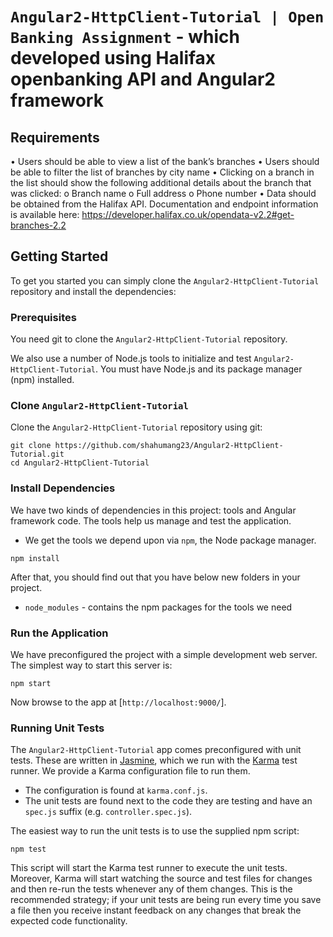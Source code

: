 # `Angular2-HttpClient-Tutorial ​| Open Banking ​Assignment` - which developed using Halifax openbanking API and Angular2 framework

## Requirements

• Users should be able to view a list of the bank’s branches
• Users should be able to filter the list of branches by city name
• Clicking on a branch in the list should show the following additional details about the branch that was clicked:
  o Branch name
  o Full address
  o Phone number
• Data should be obtained from the Halifax API. Documentation and endpoint information is available here: https://developer.halifax.co.uk/opendata-v2.2#get-branches-2.2

## Getting Started

To get you started you can simply clone the `Angular2-HttpClient-Tutorial` repository and install the dependencies:

### Prerequisites

You need git to clone the `Angular2-HttpClient-Tutorial` repository.

We also use a number of Node.js tools to initialize and test `Angular2-HttpClient-Tutorial`. You must have Node.js
and its package manager (npm) installed.

### Clone `Angular2-HttpClient-Tutorial`

Clone the `Angular2-HttpClient-Tutorial` repository using git:

```
git clone https://github.com/shahumang23/Angular2-HttpClient-Tutorial.git
cd Angular2-HttpClient-Tutorial
```

### Install Dependencies

We have two kinds of dependencies in this project: tools and Angular framework code. The tools help
us manage and test the application.

* We get the tools we depend upon via `npm`, the Node package manager.

```
npm install
```

After that, you should find out that you have
below new folders in your project.

* `node_modules` - contains the npm packages for the tools we need

### Run the Application

We have preconfigured the project with a simple development web server. The simplest way to start
this server is:

```
npm start
```

Now browse to the app at [`http://localhost:9000/`].

### Running Unit Tests

The `Angular2-HttpClient-Tutorial` app comes preconfigured with unit tests. These are written in [Jasmine][jasmine],
which we run with the [Karma][karma] test runner. We provide a Karma configuration file to run them.

* The configuration is found at `karma.conf.js`.
* The unit tests are found next to the code they are testing and have an `spec.js` suffix (e.g.
  `controller.spec.js`).

The easiest way to run the unit tests is to use the supplied npm script:

```
npm test
```

This script will start the Karma test runner to execute the unit tests. Moreover, Karma will start
watching the source and test files for changes and then re-run the tests whenever any of them
changes.
This is the recommended strategy; if your unit tests are being run every time you save a file then
you receive instant feedback on any changes that break the expected code functionality.

[angular]: https://angular.io/
[httpclient]: https://angular.io/guide/http
[jasmine]: https://jasmine.github.io/
[karma]: https://karma-runner.github.io/
[node]: https://nodejs.org/
[npm]: https://www.npmjs.org/
[typescript]: https://www.typescriptlang.org/
[typescript]: https://www.typescriptlang.org/
[webpack]: https://webpack.js.org/
[bootstrap]: https://getbootstrap.com/
[RxJS]: https://angular.io/guide/rx-library
[in-memory-web-api]: https://github.com/angular/in-memory-web-api

